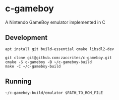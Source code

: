 
# c-gameboy

A Nintendo GameBoy emulator implemented in C


## Development

    apt install git build-essential cmake libsdl2-dev

    git clone git@github.com:zaccrites/c-gameboy.git
    cmake -S c-gameboy -B ~/c-gameboy-build
    make -C ~/c-gameboy-build


## Running

    ~/c-gameboy-build/emulator $PATH_TO_ROM_FILE
